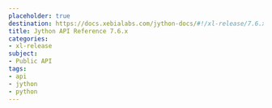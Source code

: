 ```yaml
---
placeholder: true
destination: https://docs.xebialabs.com/jython-docs/#!/xl-release/7.6.x/
title: Jython API Reference 7.6.x
categories:
- xl-release
subject:
- Public API
tags:
- api
- jython
- python
---
```

